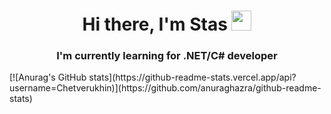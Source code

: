 <h1 align="center">Hi there, I'm Stas 
  <img src="https://github.com/blackcater/blackcater/raw/main/images/Hi.gif" height="32"/></h1>
<h3 align="center">I'm currently learning for .NET/C# developer</h3>
[![Anurag's GitHub stats](https://github-readme-stats.vercel.app/api?username=Chetverukhin)](https://github.com/anuraghazra/github-readme-stats)
